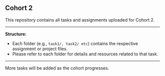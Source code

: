 
## Cohort 2

This repository contains all tasks and assignments uploaded for Cohort 2.

---

**Structure:**

- Each folder (e.g., `task1/, task2/ etc`) contains the respective assignment or project files.
- Please refer to each folder for details and resources related to that task.

---

More tasks will be added as the cohort progresses.
